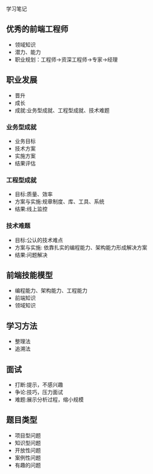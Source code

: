 学习笔记

## 优秀的前端工程师

- 领域知识
- 潜力、能力
- 职业规划：工程师->资深工程师->专家->经理

## 职业发展

- 晋升
- 成长
- 成就:业务型成就、工程型成就、技术难题

### 业务型成就

- 业务目标
- 技术方案
- 实施方案
- 结果评估

### 工程型成就

- 目标:质量、效率
- 方案与实施:规章制度、库、工具、系统
- 结果:线上监控

### 技术难题

- 目标:公认的技术难点
- 方案与实施: 依靠扎实的编程能力、架构能力形成解决方案
- 结果:问题解决

## 前端技能模型

- 编程能力、架构能力、工程能力
- 前端知识
- 领域知识

## 学习方法

- 整理法
- 追溯法

## 面试

- 打断:提示，不感兴趣
- 争论:技巧，压力面试
- 难题:展示分析过程，缩小规模

## 题目类型

- 项目型问题
- 知识型问题
- 开放性问题
- 案例性问题
- 有趣的问题